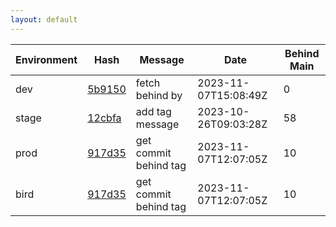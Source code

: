 ```yaml
---
layout: default
---
```


| Environment | Hash | Message | Date | Behind Main |
|-------------|------|---------|------|-------------|
| dev | [5b9150](https://github.com/Dannyps-org/nv-trckr/commit/5b9150818d13a73f9ef46cd92494bb35f5437b26) | fetch behind by | 2023-11-07T15:08:49Z | 0 |
| stage | [12cbfa](https://github.com/Dannyps-org/nv-trckr/commit/12cbfa5bebdcd8d96717bb76c1969e2117e1bbcb) | add tag message | 2023-10-26T09:03:28Z | 58 |
| prod | [917d35](https://github.com/Dannyps-org/nv-trckr/commit/917d359febc30d88df23f74a537f6bdc1b6a0a57) | get commit behind tag | 2023-11-07T12:07:05Z | 10 |
| bird | [917d35](https://github.com/Dannyps-org/nv-trckr/commit/917d359febc30d88df23f74a537f6bdc1b6a0a57) | get commit behind tag | 2023-11-07T12:07:05Z | 10 |
